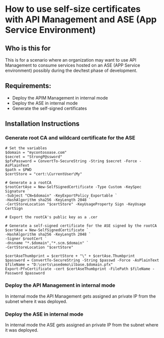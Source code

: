 # How to use self-size certificates with API Management and ASE (App Service Environment)

## Who is this for

This is for a scenario where an organization may want to use API Management to consume services hosted on an ASE (APP Service environment) possibly during the dev/test phase of development.

<INSERT DIAGRAM>

## Requirements:

- Deploy the APIM Management in internal mode
- Deploy the ASE in internal mode
- Generate the self-signed certificates

## Installation Instructions

### Generate root CA and wildcard certificate for the ASE

```
# Set the variables
$domain = "mycontosoase.com"
$secret = "StrongP@ssword"
$pfxPassword = ConvertTo-SecureString -String $secret -Force -AsPlainText
$path = $PWD
$certStore = "cert:\CurrentUser\My"

# Generate a a rootCA
$rootCertAse = New-SelfSignedCertificate -Type Custom -KeySpec Signature `
-Subject "CN=$domain" -KeyExportPolicy Exportable `
-HashAlgorithm sha256 -KeyLength 2048 `
-CertStoreLocation "$certStore" -KeyUsageProperty Sign -KeyUsage CertSign

# Export the rootCA's public key as a .cer

# Generate a self-signed certificate for the ASE signed by the rootCA
$certAse = New-SelfSignedCertificate `
-HashAlgorithm sha256 -KeyLength 2048 `
-Signer $rootCert `
-dnsname "*.$domain","*.scm.$domain" `
-CertStoreLocation "$certStore"

$certAseThumbprint = $certStore + "\" + $certAse.Thumbprint
$password = ConvertTo-SecureString -String $passwd -Force -AsPlainText
$fileName = "D:\certs\asedemo\ilbase.$domain.pfx" 
Export-PfxCertificate -cert $certAseThumbprint -FilePath $fileName -Password $password
```

### Deploy the API Management in internal mode

In internal mode the API Management gets assigned an private IP from the subnet where it was deployed.



### Deploy the ASE in internal mode

In internal mode the ASE gets assigned an private IP from the subnet where it was deployed.



